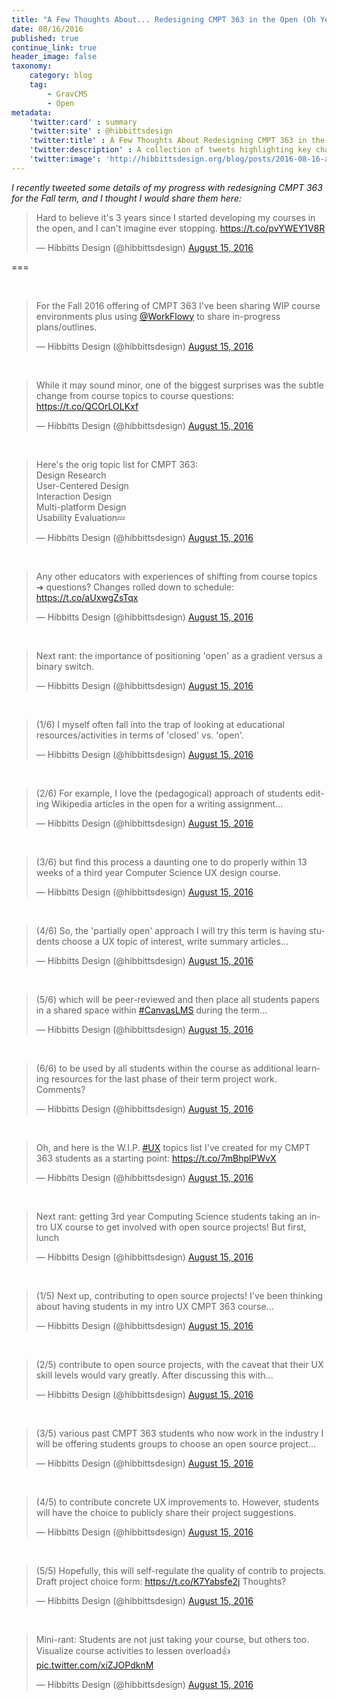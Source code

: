 ```yaml
---
title: "A Few Thoughts About... Redesigning CMPT 363 in the Open (Oh Yes, Once Again)"
date: 08/16/2016
published: true
continue_link: true
header_image: false
taxonomy:
    category: blog
    tag:
        - GravCMS
        - Open
metadata:
    'twitter:card' : summary
    'twitter:site' : @hibbittsdesign
    'twitter:title' : A Few Thoughts About Redesigning CMPT 363 in the Open
    'twitter:description' : A collection of tweets highlighting key changes to CMPT 363 for the Fall 2016 offering.
    'twitter:image': 'http://hibbittsdesign.org/blog/posts/2016-08-16-a-few-thoughts-about-redesigning-cmpt-363-in-the-open-once-again/workflowy.png'
---
```


_I recently tweeted some details of my progress with redesigning CMPT 363 for the Fall term, and I thought I would share them here:_

<blockquote class="twitter-tweet" data-lang="en"><p lang="en" dir="ltr">Hard to believe it&#39;s 3 years since I started developing my courses in the open, and I can&#39;t imagine ever stopping. <a href="https://t.co/pvYWEY1V8R">https://t.co/pvYWEY1V8R</a></p>&mdash; Hibbitts Design (@hibbittsdesign) <a href="https://twitter.com/hibbittsdesign/status/765245237279072256">August 15, 2016</a></blockquote>
<script async src="//platform.twitter.com/widgets.js" charset="utf-8"></script>

===

<br>
<blockquote class="twitter-tweet" data-lang="en"><p lang="en" dir="ltr">For the Fall 2016 offering of CMPT 363 I&#39;ve been sharing WIP course environments plus using <a href="https://twitter.com/WorkFlowy">@WorkFlowy</a> to share in-progress plans/outlines.</p>&mdash; Hibbitts Design (@hibbittsdesign) <a href="https://twitter.com/hibbittsdesign/status/765245744844386304">August 15, 2016</a></blockquote>
<script async src="//platform.twitter.com/widgets.js" charset="utf-8"></script>
<br>
<blockquote class="twitter-tweet" data-lang="en"><p lang="en" dir="ltr">While it may sound minor, one of the biggest surprises was the subtle change from course topics to course questions: <a href="https://t.co/QCOrLOLKxf">https://t.co/QCOrLOLKxf</a></p>&mdash; Hibbitts Design (@hibbittsdesign) <a href="https://twitter.com/hibbittsdesign/status/765246141017395200">August 15, 2016</a></blockquote>
<script async src="//platform.twitter.com/widgets.js" charset="utf-8"></script>
<br>
<blockquote class="twitter-tweet" data-lang="en"><p lang="en" dir="ltr">Here&#39;s the orig topic list for CMPT 363:<br>Design Research<br>User-Centered Design<br>Interaction Design<br>Multi-platform Design<br>Usability Evaluation💤</p>&mdash; Hibbitts Design (@hibbittsdesign) <a href="https://twitter.com/hibbittsdesign/status/765248457229467649">August 15, 2016</a></blockquote>
<script async src="//platform.twitter.com/widgets.js" charset="utf-8"></script>
<br>
<blockquote class="twitter-tweet" data-lang="en"><p lang="en" dir="ltr">Any other educators with experiences of shifting from course topics ➜ questions? Changes rolled down to schedule: <a href="https://t.co/aUxwgZsTqx">https://t.co/aUxwgZsTqx</a></p>&mdash; Hibbitts Design (@hibbittsdesign) <a href="https://twitter.com/hibbittsdesign/status/765249058554257408">August 15, 2016</a></blockquote>
<script async src="//platform.twitter.com/widgets.js" charset="utf-8"></script>
<br>
<blockquote class="twitter-tweet" data-lang="en"><p lang="en" dir="ltr">Next rant: the importance of positioning &#39;open&#39; as a gradient versus a binary switch.</p>&mdash; Hibbitts Design (@hibbittsdesign) <a href="https://twitter.com/hibbittsdesign/status/765249231493877760">August 15, 2016</a></blockquote>
<script async src="//platform.twitter.com/widgets.js" charset="utf-8"></script>
<br>
<blockquote class="twitter-tweet" data-lang="en"><p lang="en" dir="ltr">(1/6) I myself often fall into the trap of looking at educational resources/activities in terms of &#39;closed&#39; vs. &#39;open&#39;.</p>&mdash; Hibbitts Design (@hibbittsdesign) <a href="https://twitter.com/hibbittsdesign/status/765259832249061376">August 15, 2016</a></blockquote>
<script async src="//platform.twitter.com/widgets.js" charset="utf-8"></script>
<br>
<blockquote class="twitter-tweet" data-lang="en"><p lang="en" dir="ltr">(2/6) For example, I love the (pedagogical) approach of students editing Wikipedia articles in the open for a writing assignment...</p>&mdash; Hibbitts Design (@hibbittsdesign) <a href="https://twitter.com/hibbittsdesign/status/765259900175781888">August 15, 2016</a></blockquote>
<script async src="//platform.twitter.com/widgets.js" charset="utf-8"></script>
<br>
<blockquote class="twitter-tweet" data-lang="en"><p lang="en" dir="ltr">(3/6) but find this process a daunting one to do properly within 13 weeks of a third year Computer Science UX design course.</p>&mdash; Hibbitts Design (@hibbittsdesign) <a href="https://twitter.com/hibbittsdesign/status/765259947781201921">August 15, 2016</a></blockquote>
<script async src="//platform.twitter.com/widgets.js" charset="utf-8"></script>
<br>
<blockquote class="twitter-tweet" data-lang="en"><p lang="en" dir="ltr">(4/6) So, the &#39;partially open&#39; approach I will try this term is having students choose a UX topic of interest, write summary articles...</p>&mdash; Hibbitts Design (@hibbittsdesign) <a href="https://twitter.com/hibbittsdesign/status/765259982161846272">August 15, 2016</a></blockquote>
<script async src="//platform.twitter.com/widgets.js" charset="utf-8"></script>
<br>
<blockquote class="twitter-tweet" data-lang="en"><p lang="en" dir="ltr">(5/6) which will be peer-reviewed and then place all students papers in a shared space within <a href="https://twitter.com/hashtag/CanvasLMS?src=hash">#CanvasLMS</a> during the term...</p>&mdash; Hibbitts Design (@hibbittsdesign) <a href="https://twitter.com/hibbittsdesign/status/765260018014822400">August 15, 2016</a></blockquote>
<script async src="//platform.twitter.com/widgets.js" charset="utf-8"></script>
<br>
<blockquote class="twitter-tweet" data-lang="en"><p lang="en" dir="ltr">(6/6) to be used by all students within the course as additional learning resources for the last phase of their term project work. Comments?</p>&mdash; Hibbitts Design (@hibbittsdesign) <a href="https://twitter.com/hibbittsdesign/status/765260053146324992">August 15, 2016</a></blockquote>
<script async src="//platform.twitter.com/widgets.js" charset="utf-8"></script>
<br>
<blockquote class="twitter-tweet" data-lang="en"><p lang="en" dir="ltr">Oh, and here is the W.I.P. <a href="https://twitter.com/hashtag/UX?src=hash">#UX</a> topics list I&#39;ve created for my CMPT 363 students as a starting point: <a href="https://t.co/7mBhplPWvX">https://t.co/7mBhplPWvX</a></p>&mdash; Hibbitts Design (@hibbittsdesign) <a href="https://twitter.com/hibbittsdesign/status/765261463229390849">August 15, 2016</a></blockquote>
<script async src="//platform.twitter.com/widgets.js" charset="utf-8"></script>
<br>
<blockquote class="twitter-tweet" data-lang="en"><p lang="en" dir="ltr">Next rant: getting 3rd year Computing Science students taking an intro UX course to get involved with open source projects! But first, lunch</p>&mdash; Hibbitts Design (@hibbittsdesign) <a href="https://twitter.com/hibbittsdesign/status/765261999055904769">August 15, 2016</a></blockquote>
<script async src="//platform.twitter.com/widgets.js" charset="utf-8"></script>
<br>
<blockquote class="twitter-tweet" data-lang="en"><p lang="en" dir="ltr">(1/5) Next up, contributing to open source projects! I&#39;ve been thinking about having students in my intro UX CMPT 363 course...</p>&mdash; Hibbitts Design (@hibbittsdesign) <a href="https://twitter.com/hibbittsdesign/status/765289943530811392">August 15, 2016</a></blockquote>
<script async src="//platform.twitter.com/widgets.js" charset="utf-8"></script>
<br>
<blockquote class="twitter-tweet" data-lang="en"><p lang="en" dir="ltr">(2/5) contribute to open source projects, with the caveat that their UX skill levels would vary greatly. After discussing this with...</p>&mdash; Hibbitts Design (@hibbittsdesign) <a href="https://twitter.com/hibbittsdesign/status/765289996391620608">August 15, 2016</a></blockquote>
<script async src="//platform.twitter.com/widgets.js" charset="utf-8"></script>
<br>
<blockquote class="twitter-tweet" data-lang="en"><p lang="en" dir="ltr">(3/5) various past CMPT 363 students who now work in the industry I will be offering students groups to choose an open source project...</p>&mdash; Hibbitts Design (@hibbittsdesign) <a href="https://twitter.com/hibbittsdesign/status/765290039584493568">August 15, 2016</a></blockquote>
<script async src="//platform.twitter.com/widgets.js" charset="utf-8"></script>
<br>
<blockquote class="twitter-tweet" data-lang="en"><p lang="en" dir="ltr">(4/5) to contribute concrete UX improvements to. However, students will have the choice to publicly share their project suggestions.</p>&mdash; Hibbitts Design (@hibbittsdesign) <a href="https://twitter.com/hibbittsdesign/status/765327265160843265">August 15, 2016</a></blockquote>
<script async src="//platform.twitter.com/widgets.js" charset="utf-8"></script>
<br>
<blockquote class="twitter-tweet" data-lang="en"><p lang="en" dir="ltr">(5/5) Hopefully, this will self-regulate the quality of contrib to projects. Draft project choice form: <a href="https://t.co/K7Yabsfe2j">https://t.co/K7Yabsfe2j</a> Thoughts?</p>&mdash; Hibbitts Design (@hibbittsdesign) <a href="https://twitter.com/hibbittsdesign/status/765290135705391106">August 15, 2016</a></blockquote>
<script async src="//platform.twitter.com/widgets.js" charset="utf-8"></script>
<br>
<blockquote class="twitter-tweet" data-lang="en"><p lang="en" dir="ltr">Mini-rant: Students are not just taking your course, but others too. Visualize course activities to lessen overload👍 <a href="https://t.co/xiZJOPdknM">pic.twitter.com/xiZJOPdknM</a></p>&mdash; Hibbitts Design (@hibbittsdesign) <a href="https://twitter.com/hibbittsdesign/status/765291635659845633">August 15, 2016</a></blockquote>
<script async src="//platform.twitter.com/widgets.js" charset="utf-8"></script>
